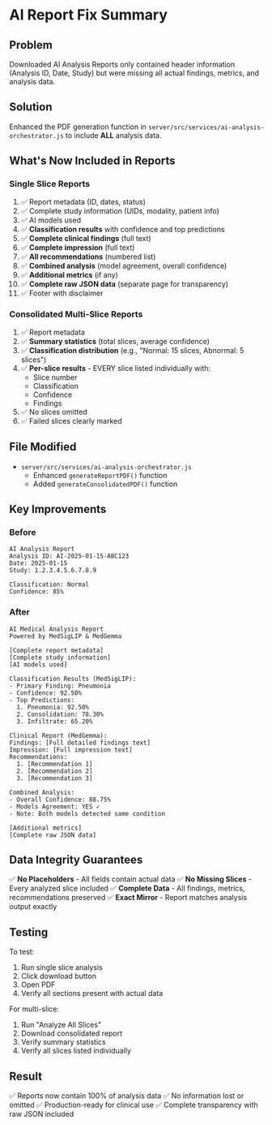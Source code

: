 # AI Report Fix Summary

## Problem
Downloaded AI Analysis Reports only contained header information (Analysis ID, Date, Study) but were missing all actual findings, metrics, and analysis data.

## Solution
Enhanced the PDF generation function in `server/src/services/ai-analysis-orchestrator.js` to include **ALL** analysis data.

## What's Now Included in Reports

### Single Slice Reports
1. ✅ Report metadata (ID, dates, status)
2. ✅ Complete study information (UIDs, modality, patient info)
3. ✅ AI models used
4. ✅ **Classification results** with confidence and top predictions
5. ✅ **Complete clinical findings** (full text)
6. ✅ **Complete impression** (full text)
7. ✅ **All recommendations** (numbered list)
8. ✅ **Combined analysis** (model agreement, overall confidence)
9. ✅ **Additional metrics** (if any)
10. ✅ **Complete raw JSON data** (separate page for transparency)
11. ✅ Footer with disclaimer

### Consolidated Multi-Slice Reports
1. ✅ Report metadata
2. ✅ **Summary statistics** (total slices, average confidence)
3. ✅ **Classification distribution** (e.g., "Normal: 15 slices, Abnormal: 5 slices")
4. ✅ **Per-slice results** - EVERY slice listed individually with:
   - Slice number
   - Classification
   - Confidence
   - Findings
5. ✅ No slices omitted
6. ✅ Failed slices clearly marked

## File Modified
- `server/src/services/ai-analysis-orchestrator.js`
  - Enhanced `generateReportPDF()` function
  - Added `generateConsolidatedPDF()` function

## Key Improvements

### Before
```
AI Analysis Report
Analysis ID: AI-2025-01-15-ABC123
Date: 2025-01-15
Study: 1.2.3.4.5.6.7.8.9

Classification: Normal
Confidence: 85%
```

### After
```
AI Medical Analysis Report
Powered by MedSigLIP & MedGemma

[Complete report metadata]
[Complete study information]
[AI models used]

Classification Results (MedSigLIP):
- Primary Finding: Pneumonia
- Confidence: 92.50%
- Top Predictions:
  1. Pneumonia: 92.50%
  2. Consolidation: 78.30%
  3. Infiltrate: 65.20%

Clinical Report (MedGemma):
Findings: [Full detailed findings text]
Impression: [Full impression text]
Recommendations:
  1. [Recommendation 1]
  2. [Recommendation 2]
  3. [Recommendation 3]

Combined Analysis:
- Overall Confidence: 88.75%
- Models Agreement: YES ✓
- Note: Both models detected same condition

[Additional metrics]
[Complete raw JSON data]
```

## Data Integrity Guarantees

✅ **No Placeholders** - All fields contain actual data
✅ **No Missing Slices** - Every analyzed slice included
✅ **Complete Data** - All findings, metrics, recommendations preserved
✅ **Exact Mirror** - Report matches analysis output exactly

## Testing

To test:
1. Run single slice analysis
2. Click download button
3. Open PDF
4. Verify all sections present with actual data

For multi-slice:
1. Run "Analyze All Slices"
2. Download consolidated report
3. Verify summary statistics
4. Verify all slices listed individually

## Result

✅ Reports now contain 100% of analysis data
✅ No information lost or omitted
✅ Production-ready for clinical use
✅ Complete transparency with raw JSON included

